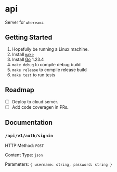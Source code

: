 # api

Server for `whereami`.

## Getting Started

1. Hopefully be running a Linux machine.
1. Install [`make`](https://www.gnu.org/software/make/)
1. Install [Go](https://go.dev/) 1.23.4
1. `make debug` to compile debug build
1. `make release` to compile release build
1. `make test` to run tests

## Roadmap

- [ ] Deploy to cloud server.
- [ ] Add code coveragen in PRs.

## Documentation

### `/api/v1/auth/signin`

HTTP Method: `POST`

Content Type: `json`

Parameters: `{ username: string, password: string }`
